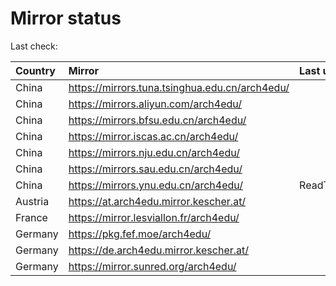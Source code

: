 <script src="./time.js"></script>
# Mirror status
Last check: <script type="text/javascript">localize(1685590280.936513);</script>

|Country|Mirror|Last update|
|:------|:-----|:----------|
|China|https://mirrors.tuna.tsinghua.edu.cn/arch4edu/|<script type="text/javascript">localize(1685559336);</script>|
|China|https://mirrors.aliyun.com/arch4edu/|<script type="text/javascript">localize(1685514829);</script>|
|China|https://mirrors.bfsu.edu.cn/arch4edu/|<script type="text/javascript">localize(1685559336);</script>|
|China|https://mirror.iscas.ac.cn/arch4edu/|<script type="text/javascript">localize(1685559336);</script>|
|China|https://mirrors.nju.edu.cn/arch4edu/|<script type="text/javascript">localize(1685472172);</script>|
|China|https://mirrors.sau.edu.cn/arch4edu/|<script type="text/javascript">localize(1673850842);</script>|
|China|https://mirrors.ynu.edu.cn/arch4edu/|ReadTimeout|
|Austria|https://at.arch4edu.mirror.kescher.at/|<script type="text/javascript">localize(1685559336);</script>|
|France|https://mirror.lesviallon.fr/arch4edu/|<script type="text/javascript">localize(1685559336);</script>|
|Germany|https://pkg.fef.moe/arch4edu/|<script type="text/javascript">localize(1685559336);</script>|
|Germany|https://de.arch4edu.mirror.kescher.at/|<script type="text/javascript">localize(1685559336);</script>|
|Germany|https://mirror.sunred.org/arch4edu/|<script type="text/javascript">localize(1685559336);</script>|

<script src="./tablefilter/tablefilter.js"></script>
<script src="./table.js"></script>